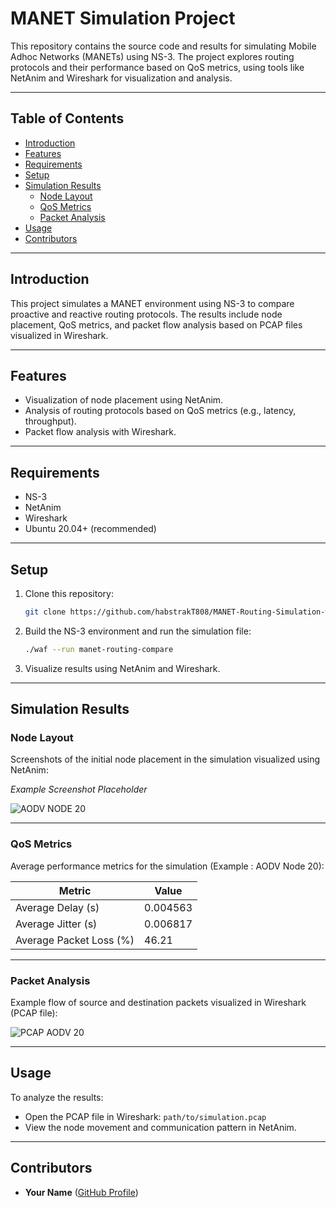 # MANET Simulation Project

This repository contains the source code and results for simulating Mobile Adhoc Networks (MANETs) using NS-3. The project explores routing protocols and their performance based on QoS metrics, using tools like NetAnim and Wireshark for visualization and analysis.

---

## Table of Contents
- [Introduction](#introduction)
- [Features](#features)
- [Requirements](#requirements)
- [Setup](#setup)
- [Simulation Results](#simulation-results)
  - [Node Layout](#node-layout)
  - [QoS Metrics](#qos-metrics)
  - [Packet Analysis](#packet-analysis)
- [Usage](#usage)
- [Contributors](#contributors)

---

## Introduction

This project simulates a MANET environment using NS-3 to compare proactive and reactive routing protocols. The results include node placement, QoS metrics, and packet flow analysis based on PCAP files visualized in Wireshark.

---

## Features
- Visualization of node placement using NetAnim.
- Analysis of routing protocols based on QoS metrics (e.g., latency, throughput).
- Packet flow analysis with Wireshark.

---

## Requirements
- NS-3
- NetAnim
- Wireshark
- Ubuntu 20.04+ (recommended)

---

## Setup
1. Clone this repository:
   ```bash
   git clone https://github.com/habstrakT808/MANET-Routing-Simulation-with-NS-3.git
   ```
2. Build the NS-3 environment and run the simulation file:
   ```bash
   ./waf --run manet-routing-compare
   ```
3. Visualize results using NetAnim and Wireshark.

---

## Simulation Results

### Node Layout
Screenshots of the initial node placement in the simulation visualized using NetAnim:

*Example Screenshot Placeholder*

![AODV NODE 20](https://github.com/user-attachments/assets/13e81eb6-4955-4cdc-b2eb-fe52ff533c4f)

---

### QoS Metrics
Average performance metrics for the simulation (Example : AODV Node 20):

| Metric         | Value |
|----------------|-------|
| Average Delay (s)   | 0.004563 |
| Average Jitter (s) | 0.006817 |
| Average Packet Loss (%) | 46.21 |

---

### Packet Analysis
Example flow of source and destination packets visualized in Wireshark (PCAP file):

![PCAP AODV 20](https://github.com/user-attachments/assets/9900c0ac-0eba-4c18-803f-368fcd7d65a7)

---

## Usage
To analyze the results:
- Open the PCAP file in Wireshark: `path/to/simulation.pcap`
- View the node movement and communication pattern in NetAnim.

---

## Contributors
- **Your Name** ([GitHub Profile](https://github.com/habstrakT808))
